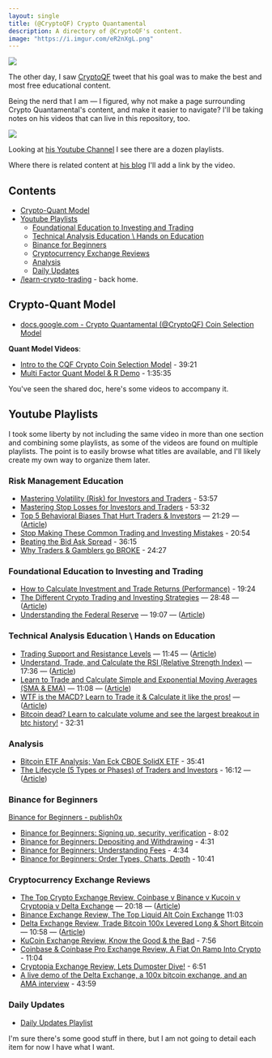```yaml
---
layout: single
title: (@CryptoQF) Crypto Quantamental 
description: A directory of @CryptoQF's content.
image: "https://i.imgur.com/eR2nXgL.png"
---
```


![](https://i.imgur.com/didpz0S.png)

The other day, I saw [CryptoQF](https://twitter.com/CryptoQF) tweet that his goal was to make the best and most free educational content. 

Being the nerd that I am — I figured, why not make a page surrounding Crypto Quantamental's content, and make it easier to navigate? I'll be taking notes on his videos that can live in this repository, too.


<a href="https://twitter.com/CryptoQF/status/1091917181586034688"><img src="https://i.imgur.com/HHmjzrF.png"/></a>


Looking at [his Youtube Channel](https://www.youtube.com/channel/UCnVOQqymq5ZQkG536EItX0Q/playlists) I see there are a dozen playlists.

Where there is related content at [his blog](https://www.publish0x.com/@CryptoQuantamental) I'll add a link by the video.


## Contents
* [Crypto-Quant Model](#crypto-quant-model)
* [Youtube Playlists](#youtube-playlists)
  * [Foundational Education to Investing and Trading](#foundational-education-to-investing-and-trading)
  * [Technical Analysis Education \ Hands on Education](#technical-analysis-education-hands-on-education)
  * [Binance for Beginners](#binance-for-beginners)
  * [Cryptocurrency Exchange Reviews](#cryptocurrency-exchange-reviews)
  * [Analysis](#analysis)
  * [Daily Updates](#daily-updates)
* [/learn-crypto-trading](https://github.com/infominer33/learn-crypto-trading) - back home.

## Crypto-Quant Model 
* [docs.google.com - Crypto Quantamental (@CryptoQF) Coin Selection Model](https://docs.google.com/spreadsheets/d/1gj15bVnukLGR14PrZ09us7ScRrhM8yg71_CalKX7gbU/htmlview)

**Quant Model Videos**:
* [Intro to the CQF Crypto Coin Selection Model](https://www.youtube.com/watch?v=W4_WoHAwlJI&index=2&list=PLGn-KCPci5AXlmltWPUgtM0uVV7lE4Owd) - 39:21
* [Multi Factor Quant Model & R Demo](https://www.youtube.com/watch?v=KaH35KKng60&list=PLGn-KCPci5AXlmltWPUgtM0uVV7lE4Owd) - 1:35:35

You've seen the shared doc, here's some videos to accompany it.


## Youtube Playlists 

I took some liberty by not including the same video in more than one section and combining some playlists, as some of the videos are found on multiple playlists. The point is to easily browse what titles are available, and I'll likely create my own way to organize them later.


### Risk Management Education 
* [Mastering Volatility (Risk) for Investors and Traders](https://www.youtube.com/watch?v=WTLEc86-rv4&list=PLGn-KCPci5AVSScMZCFMMNVQaBmKbZDnG) - 53:57
* [Mastering Stop Losses for Investors and Traders](https://www.youtube.com/watch?v=Y_kgRn-79nU&list=PLGn-KCPci5AVSScMZCFMMNVQaBmKbZDnG&index=2) - 53:32
* [Top 5 Behavioral Biases That Hurt Traders & Investors](https://www.youtube.com/watch?v=WZgbk5UohfQ&list=PLGn-KCPci5AVSScMZCFMMNVQaBmKbZDnG&index=3) — 21:29  — ([Article](https://www.publish0x.com/crypto-quantamental/understanding-behavioral-biases-and-how-they-hurt-your-portfolio-xmyg))
* [Stop Making These Common Trading and Investing Mistakes](https://www.youtube.com/watch?v=Z5sb5muFHqg&list=PLGn-KCPci5AVSScMZCFMMNVQaBmKbZDnG&index=4) - 20:54
* [Beating the Bid Ask Spread](https://www.youtube.com/watch?v=qrF3rOibPxo&index=5&list=PLGn-KCPci5AVSScMZCFMMNVQaBmKbZDnG) - 36:15
* [Why Traders & Gamblers go BROKE](https://www.youtube.com/watch?v=qFoTQG_0Zyk&index=6&list=PLGn-KCPci5AVSScMZCFMMNVQaBmKbZDnG) - 24:27


### Foundational Education to Investing and Trading 
* [How to Calculate Investment and Trade Returns (Performance)](https://www.youtube.com/watch?v=Lwua_tDmM9E&list=PLGn-KCPci5AUw3cvW0nMVfxdk4_TIgirw&index=2) - 19:24
* [The Different Crypto Trading and Investing Strategies](https://www.youtube.com/watch?v=phi0UkZC5Fk&list=PLGn-KCPci5AUw3cvW0nMVfxdk4_TIgirw&index=3) — 28:48 — ([Article](https://www.publish0x.com/crypto-quantamental/which-crypto-strategy-is-right-for-you-xgny))
* [Understanding the Federal Reserve](https://www.youtube.com/watch?v=8O0marOMSPo&list=PLGn-KCPci5AUw3cvW0nMVfxdk4_TIgirw&index=6) — 19:07 — ([Article](https://www.publish0x.com/crypto-quantamental/understanding-the-federal-reserve-xqowk))


### Technical Analysis Education \ Hands on Education 

* [Trading Support and Resistance Levels](https://www.youtube.com/watch?v=2r5ixjfilyQ&index=17&list=PLGn-KCPci5AWq8fl8F4ebctUfqvi1fKeL) — 11:45 — ([Article](https://www.publish0x.com/crypto-quantamental/identifying-and-trading-support-and-resistance-levels-xpjwd))
* [Understand, Trade, and Calculate the RSI (Relative Strength Index)](https://www.youtube.com/watch?v=KCWIN85zVPI&index=14&list=PLGn-KCPci5AWq8fl8F4ebctUfqvi1fKeL) — 17:36 — ([Article](https://www.publish0x.com/crypto-quantamental/understanding-trading-and-calculating-rsi-relative-strength-index-xvrdm))
* [Learn to Trade and Calculate Simple and Exponential Moving Averages (SMA & EMA)](https://www.youtube.com/watch?v=qTTTAiDf_6Q&list=PLGn-KCPci5AWq8fl8F4ebctUfqvi1fKeL&index=15) — 11:08 — ([Article](https://www.publish0x.com/crypto-quantamental/what-is-a-moving-average-simple-vs-exponential-learn-to-trade-calculate-them-xnlgv))
* [WTF is the MACD? Learn to Trade it & Calculate it like the pros!](https://www.youtube.com/watch?v=yMWFZ4Frg5Q&index=3&list=PLGn-KCPci5AUueiCxVRALg5rWUk8utxTR) — ([Article](https://www.publish0x.com/crypto-quantamental/wtf-is-the-macd-learn-to-trade-and-calculate-it-like-the-pros-xzyvr))
* [Bitcoin dead? Learn to calculate volume and see the largest breakout in btc history!](https://www.youtube.com/watch?v=qVIq2BxphDQ&index=3&list=PLGn-KCPci5AV0Rz608nBvzWWqrDScKkJE) - 32:31

### Analysis
* [Bitcoin ETF Analysis; Van Eck CBOE SolidX ETF](https://www.youtube.com/watch?v=hbKnESr7bzY&list=PLGn-KCPci5AURau_LwknXHT5kw_DFbZBF&index=5) - 35:41
* [The Lifecycle (5 Types or Phases) of Traders and Investors](https://www.youtube.com/watch?v=KvwmSkJTAn4&list=PLGn-KCPci5AURau_LwknXHT5kw_DFbZBF&index=3) - 16:12 — ([Article](https://www.publish0x.com/crypto-quantamental/the-lifecycle-5-types-or-phases-of-investors-and-traders-xggy))


### Binance for Beginners

[Binance for Beginners - publish0x](https://www.publish0x.com/crypto-quantamental/binance-for-beginners-plus-a-review-xpxv)

* [Binance for Beginners: Signing up, security, verification](https://www.youtube.com/watch?v=z_Aw0ugFoq0&list=PLGn-KCPci5AWaxpGPdyuBqxt783HanAvv) - 8:02
* [Binance for Beginners: Depositing and Withdrawing](https://www.youtube.com/watch?v=xhY47pJxhas&list=PLGn-KCPci5AWaxpGPdyuBqxt783HanAvv&index=2) - 4:31
* [Binance for Beginners: Understanding Fees](https://www.youtube.com/watch?v=BLHiB-n3gjY&list=PLGn-KCPci5AWaxpGPdyuBqxt783HanAvv&index=3) - 4:34
* [Binance for Beginners: Order Types, Charts, Depth](https://www.youtube.com/watch?v=kAqPCpmLDHY&list=PLGn-KCPci5AWaxpGPdyuBqxt783HanAvv&index=4) - 10:41


### Cryptocurrency Exchange Reviews

* [The Top Crypto Exchange Review, Coinbase v Binance v Kucoin v Cryptopia v Delta Exchange](https://www.youtube.com/watch?v=CME2tDUZDoA&list=PLGn-KCPci5AUxIursz-6s0c6135IkrNrG) — 20:18 — ([Article](https://www.publish0x.com/crypto-quantamental/the-ultimate-crypto-exchange-review-binance-v-kucoin-v-cryptopia-v-coinbase-v-deltaexchange-xyrz))
* [Binance Exchange Review, The Top Liquid Alt Coin Exchange](https://www.youtube.com/watch?v=7jPXSYCK9B4&list=PLGn-KCPci5AUxIursz-6s0c6135IkrNrG&index=2) 11:03
* [Delta Exchange Review, Trade Bitcoin 100x Levered Long & Short Bitcoin](https://www.youtube.com/watch?v=KaR48EXTTqc&index=3&list=PLGn-KCPci5AUxIursz-6s0c6135IkrNrG) — 10:58 — ([Article](https://www.publish0x.com/crypto-quantamental/bitmex-killer-w-a-deposit-bonus-fee-discount-video-ama-walk-through-w-a-cofounder-of-deltaexchange-xevq))
* [KuCoin Exchange Review, Know the Good & the Bad](https://www.youtube.com/watch?v=3dtfdHTS-F0&index=4&list=PLGn-KCPci5AUxIursz-6s0c6135IkrNrG) - 7:56
* [Coinbase & Coinbase Pro Exchange Review, A Fiat On Ramp Into Crypto](https://www.youtube.com/watch?v=02ohpbEA5GQ&index=5&list=PLGn-KCPci5AUxIursz-6s0c6135IkrNrG) - 11:04
* [Cryptopia Exchange Review, Lets Dumpster Dive!](https://www.youtube.com/watch?v=l_XmwN8mCVc&index=6&list=PLGn-KCPci5AUxIursz-6s0c6135IkrNrG) - 6:51
* [A live demo of the Delta Exchange, a 100x bitcoin exchange, and an AMA interview](https://www.youtube.com/watch?v=jaaxrjYkBiM&index=2&list=PLGn-KCPci5AURau_LwknXHT5kw_DFbZBF) - 43:59


### Daily Updates

* [Daily Updates Playlist](https://www.youtube.com/playlist?list=PLGn-KCPci5AW7eLbfMci-J7cGqJpY66Pq)

I'm sure there's some good stuff in there, but I am not going to detail each item for now I have what I want.